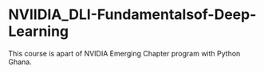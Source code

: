 # NVIIDIA_DLI-Fundamentalsof-Deep-Learning
This course is apart of NVIDIA  Emerging Chapter program with Python Ghana.
